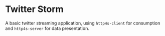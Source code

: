# Twitter Storm

A basic twitter streaming application, using `http4s-client` for consumption and `http4s-server` 
for data presentation.

